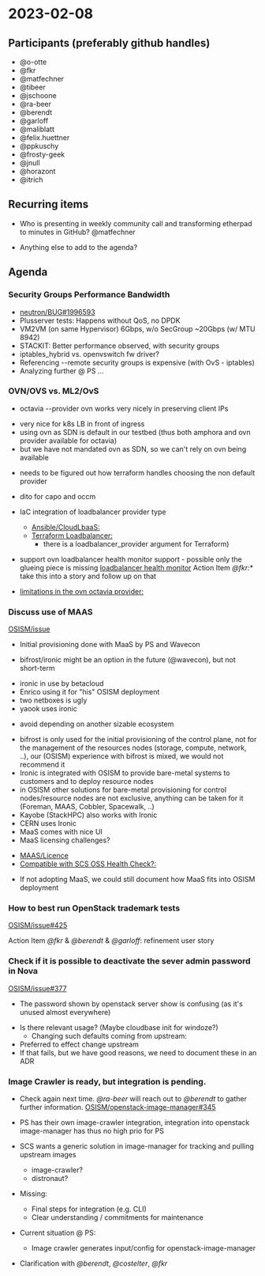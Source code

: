 # 2023-02-08
## Participants (preferably github handles)
* @o-otte
* @fkr
* @matfechner
* @tibeer
* @jschoone
* @ra-beer
* @berendt
* @garloff
* @maliblatt
* @felix.huettner
* @ppkuschy
* @frosty-geek
* @jnull
* @horazont
* @itrich

## Recurring items
* Who is presenting in weekly community call and transforming etherpad to minutes in GitHub?
   @matfechner

* Anything else to add to the agenda?

## Agenda

### Security Groups Performance Bandwidth
 * [neutron/BUG#1996593](https://bugs.launchpad.net/neutron/+bug/1996593)
 * Plusserver tests: Happens without QoS, no DPDK
 * VM2VM (on same Hypervisor) 6Gbps, w/o SecGroup ~20Gbps (w/ MTU 8942)
 * STACKIT: Better performance observed, with security groups
 * iptables_hybrid vs. openvswitch fw driver?
 * Referencing --remote security groups is expensive (with OvS - iptables)
 * Analyzing further @ PS ...

### OVN/OVS vs. ML2/OvS
 * octavia --provider ovn works very nicely in preserving client IPs
  - very nice for k8s LB in front of ingress
  - using ovn as SDN is default in our testbed (thus both amphora and ovn provider
    available for octavia)
  - but we have not mandated ovn as SDN, so we can't rely on ovn being available
 * needs to be figured out how terraform handles choosing the non default provider
  - dito for capo and occm

* IaC integration of loadbalancer provider type
  * [Ansible/CloudLbaaS:](https://docs.ansible.com/ansible/latest/collections/openstack/cloud/loadbalancer_module.html)
  * [Terraform Loadbalancer:](https://registry.terraform.io/providers/terraform-provider-openstack/openstack/latest/docs/resources/lb_loadbalancer_v2)
     - there is a loadbalancer_provider argument for Terraform)
  
* support ovn loadbalancer health monitor support - possible only the glueing piece is missing [loadbalancer health monitor](https://man7.org/linux/man-pages/man5/ovn-nb.5.html#Load_Balancer_Health_Check_TABLE)
 Action Item *@fkr:** take this into a story and follow up on that

* [limitations in the ovn octavia provider:](https://docs.openstack.org/ovn-octavia-provider/latest/admin/driver.html#limitations-of-the-ovn-provider-driver)


### Discuss use of MAAS

[OSISM/issue](https://github.com/osism/issues/issues/427)
* Initial provisioning done with MaaS by PS and Wavecon
- bifrost/ironic might be an option in the future (@wavecon), but not short-term
* ironic in use by betacloud
* Enrico using it for "his" OSISM deployment
* two netboxes is ugly
* yaook uses ironic
- avoid depending on another sizable ecosystem

* bifrost is only used for the initial provisioning of the control plane, not for the management of the resources nodes (storage, compute, network, ..), our (OSISM) experience with bifrost is mixed, we would not recommend it
* Ironic is integrated with OSISM to provide bare-metal systems to customers and to deploy resource nodes
* in OSISM other solutions for bare-metal provisioning for control nodes/resource nodes are not exclusive, anything can be taken for it (Foreman, MAAS, Cobbler, Spacewalk, ..)
* Kayobe (StackHPC) also works with Ironic
* CERN uses Ironic
* MaaS comes with nice UI
* MaaS licensing challenges?
- [MAAS/Licence](https://github.com/maas/maas/blob/master/LICENSE)
- [Compatible with SCS OSS Health Check?:](https://github.com/SovereignCloudStack/standards/blob/main/Design-Docs/OSS-Health.md)
* If not adopting MaaS, we could still document how MaaS fits into OSISM deployment

### How to best run OpenStack trademark tests

 [OSISM/issue#425](https://github.com/osism/issues/issues/425)

 Action Item *@fkr* & *@berendt* & *@garloff*: refinement user story 


### Check if it is possible to deactivate the sever admin password in Nova

[OSISM/issue#377](https://github.com/osism/issues/issues/377)
   - The password shown by openstack server show is confusing (as it's unused almost everywhere)
 * Is there relevant usage? (Maybe cloudbase init for windoze?)
   - Changing such defaults coming from upstream:
 * Preferred to effect change upstream
 * If that fails, but we have good reasons, we need to document these in an ADR


### Image Crawler is ready, but integration is pending.
  - Check again next time. *@ra-beer* will reach out to *@berendt*
    to gather further information. [OSISM/openstack-image-manager#345](https://github.com/osism/openstack-image-manager/issues/345)
  - PS has their own image-crawler integration, integration into openstack 
    image-manager has thus no high prio for PS
  - SCS wants a generic solution in image-manager for tracking and pulling upstream 
    images
     * image-crawler?
     * distronaut?
  - Missing:

     * Final steps for integration (e.g. CLI)
     * Clear understanding / commitments for maintenance
   - Current situation @ PS:
     * Image crawler generates input/config for openstack-image-manager
   - Clarification with *@berendt*, *@costelter*, *@fkr*

